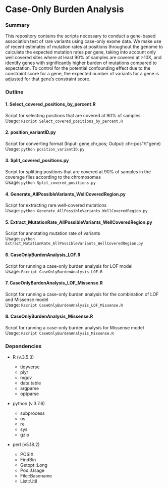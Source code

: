 # Case-Only Burden Analysis

### Summary

This repository contains the scripts necessary to conduct a gene-based association test of rare variants using case-only exome data. We make use of recent estimates of mutation rates at positions throughout the genome to calculate the expected mutation rates per gene, taking into account only well covered sites where at least 90% of samples are covered at >10X, and identify genes with significantly higher burden of mutations compared to expectation. To control for the potential confounding effect due to the constraint score for a gene, the expected number of variants for a gene is adjusted for that gene’s constraint score.

### Outline

#### 1. Select_covered_positions_by_percent.R
Script for selecting positions that are covered at 90% of samples   
Usage: `Rscript Select_covered_positions_by_percent.R`

#### 2. position_variantID.py
Script for converting format (Input: gene,chr,pos; Output: chr-pos"\t"gene)  
Usage: `python position_variantID.py` 

#### 3. Split_covered_positions.py
Script for splitting positions that are covered at 90% of samples in the coverage files according to the chromosomes  
Usage: `python Split_covered_positions.py`

#### 4. Generate_AllPossibleVariants_WellCoveredRegion.py
Script for extracting rare well-covered mutations  
Usage: `python Generate_AllPossibleVariants_WellCoveredRegion.py`

#### 5. Extract_MutationRate_AllPossibleVariants_WellCoveredRegion.py
Script for annotating mutation rate of variants  
Usage: `python Extract_MutationRate_AllPossibleVariants_WellCoveredRegion.py`

#### 6. CaseOnlyBurdenAnalysis_LOF.R 
Script for running a case-only burden analysis for LOF model  
Usage: `Rscript CaseOnlyBurdenAnalysis_LOF.R`

#### 7. CaseOnlyBurdenAnalysis_LOF_Missense.R  
Script for running a case-only burden analysis for the combination of LOF and Missense model  
Usage: `Rscript CaseOnlyBurdenAnalysis_LOF_Missense.R`

#### 8. CaseOnlyBurdenAnalysis_Missense.R  
Script for running a case-only burden analysis for Missense model  
Usage: `Rscript CaseOnlyBurdenAnalysis_Missense.R`

### Dependencies  

- R (v.3.5.3)
	- tidyverse
	- plyr
	- mgcv
	- data.table
	- argparse
	- optparse
	
- python (v.3.7.6)
	- subprocess
	- os
	- re
	- sys
	- gzip

- perl (v5.18.2)
	- POSIX
	- FindBin
	- Getopt::Long
	- Pod::Usage
	- File::Basename
	- List::Util
